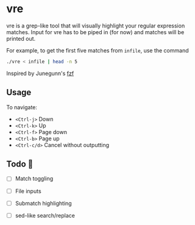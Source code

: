 # vre

vre is a grep-like tool that will visually highlight your regular expression matches.  Input for vre has to be piped in (for now) and matches will be printed out.

For example, to get the first five matches from `infile`, use the command
```sh
./vre < infile | head -n 5
```

Inspired by Junegunn's [fzf](https://github.com/junegunn/fzf)

## Usage

To navigate:

* `<Ctrl-j>` Down
* `<Ctrl-k>` Up
* `<Ctrl-f>` Page down
* `<Ctrl-b>` Page up
* `<Ctrl-c/d>` Cancel without outputting

## Todo 📝 

- [ ] Match toggling
- [ ] File inputs
- [ ] Submatch highlighting
- [ ] sed-like search/replace

